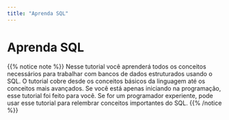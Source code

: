 ```yaml
---
title: "Aprenda SQL"
---
```


# Aprenda SQL

{{% notice note %}}
Nesse tutorial você aprenderá todos os conceitos necessários para trabalhar com bancos de dados estruturados  usando o SQL. O tutorial cobre desde os conceitos básicos da linguagem até os conceitos mais avançados. Se você está apenas iniciando na programação, esse tutorial foi feito para você. Se for um programador experiente, pode usar esse tutorial para relembrar conceitos importantes do SQL.
{{% /notice %}}